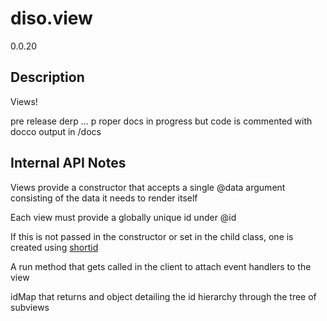 diso.view
=========

0.0.20

Description
-----------
Views!

pre release derp ... p roper docs in progress but code is commented with docco output in /docs

Internal API Notes
------------------

Views provide a constructor that accepts a single @data argument consisting of the data it needs to render itself


Each view must provide a globally unique id under @id

If this is not passed in the constructor or set in the child class, one is created using [shortid](https://github.com/dylang/shortid/)


A run method that gets called in the client to attach event handlers to the view

idMap that returns and object detailing the id hierarchy through the tree of subviews



